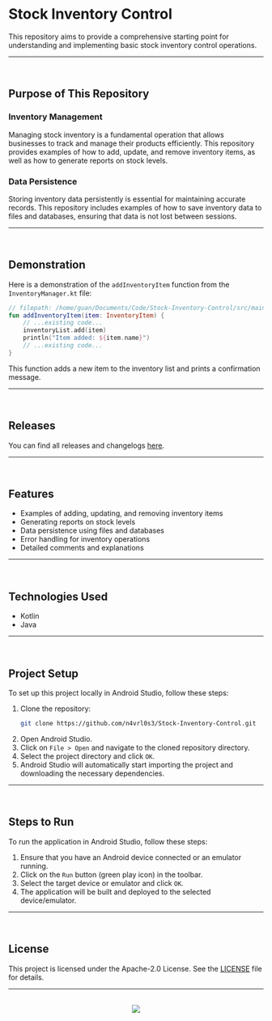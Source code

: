 # Stock Inventory Control

This repository aims to provide a comprehensive starting point for understanding and implementing basic stock inventory control operations.

<hr><br>

## Purpose of This Repository

### Inventory Management

Managing stock inventory is a fundamental operation that allows businesses to track and manage their products efficiently. This repository provides examples of how to add, update, and remove inventory items, as well as how to generate reports on stock levels.

### Data Persistence

Storing inventory data persistently is essential for maintaining accurate records. This repository includes examples of how to save inventory data to files and databases, ensuring that data is not lost between sessions.

<hr><br>

## Demonstration

Here is a demonstration of the `addInventoryItem` function from the `InventoryManager.kt` file:

```kotlin
// filepath: /home/guan/Documents/Code/Stock-Inventory-Control/src/main/kotlin/com/example/inventory/InventoryManager.kt
fun addInventoryItem(item: InventoryItem) {
    // ...existing code...
    inventoryList.add(item)
    println("Item added: ${item.name}")
    // ...existing code...
}
```

This function adds a new item to the inventory list and prints a confirmation message.

<hr><br>

## Releases

You can find all releases and changelogs [here](https://github.com/n4vrl0s3/Stock-Inventory-Control/releases).

<hr><br>

## Features

- Examples of adding, updating, and removing inventory items
- Generating reports on stock levels
- Data persistence using files and databases
- Error handling for inventory operations
- Detailed comments and explanations

<hr><br>

## Technologies Used

- Kotlin
- Java

<hr><br>

## Project Setup

To set up this project locally in Android Studio, follow these steps:

1. Clone the repository:
   ```bash
   git clone https://github.com/n4vrl0s3/Stock-Inventory-Control.git
   ```
2. Open Android Studio.
3. Click on `File > Open` and navigate to the cloned repository directory.
4. Select the project directory and click `OK`.
5. Android Studio will automatically start importing the project and downloading the necessary dependencies.

<hr><br>

## Steps to Run

To run the application in Android Studio, follow these steps:

1. Ensure that you have an Android device connected or an emulator running.
2. Click on the `Run` button (green play icon) in the toolbar.
3. Select the target device or emulator and click `OK`.
4. The application will be built and deployed to the selected device/emulator.

<hr><br>

## License

This project is licensed under the Apache-2.0 License. See the [LICENSE](LICENSE) file for details.

<hr><br>

<div align="center">
   <a href="https://www.instagram.com/nv4rl0s3/">
      <img src="https://capsule-render.vercel.app/api?type=waving&height=200&color=100:000000,20:FFFFFF&section=footer&reversal=false&textBg=false&fontAlignY=50&descAlign=48&descAlignY=59"/>
   </a>
</div>
